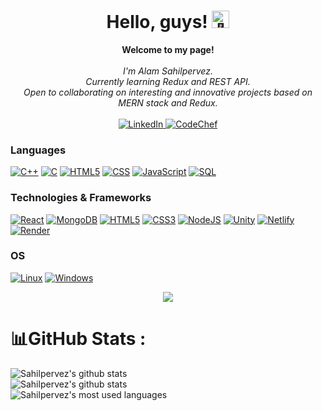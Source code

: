 <h1 align="center">Hello, guys! <img src="https://github-production-user-asset-6210df.s3.amazonaws.com/24524555/238178097-766d336d-b87d-44ba-807c-c51de2bc6b4d.gif" width="28px" alt="👋"></h1>

<p align="center">
    <b>Welcome to my page!</b><br><br>
    <i>
        I'm Alam Sahilpervez.<br>
        Currently learning Redux and REST API.<br>
        Open to collaborating on interesting and innovative projects based on MERN stack and Redux.<br>
    </i><br>
    <a href="https://www.linkedin.com/in/sarthak-agarwal-ab6308245/">
        <img src="https://img.shields.io/badge/LinkedIn-blue?style=flat-square&logo=linkedin" alt="LinkedIn">
    </a>
    <a href="https://www.codechef.com/users/sarthak_882">
        <img src="https://img.shields.io/badge/CodeChef-brown?style=flat-square&logo=CodeChef" alt="CodeChef">
    </a>
</p>

### Languages

[![C++](https://img.shields.io/badge/c++-black?style=for-the-badge&logo=cplusplus&logoColor=purple)](https://github.com/Sahilpervez)
[![C](https://img.shields.io/badge/c-black?style=for-the-badge&logo=c)](https://github.com/Sahilpervez)
[![HTML5](https://img.shields.io/badge/html-black?style=for-the-badge&logo=html5)](https://github.com/Sahilpervez)
[![CSS](https://img.shields.io/badge/CSS-black?style=for-the-badge&logo=css3&logoColor=blue)](https://github.com/Sahilpervez)
[![JavaScript](https://img.shields.io/badge/javascript-black?style=for-the-badge&logo=javascript)](https://github.com/Sahilpervez)
[![SQL](https://img.shields.io/badge/sql-black?style=for-the-badge&logo=mysql)](https://github.com/Sahilpervez)

### Technologies & Frameworks
[![React](https://img.shields.io/badge/react-black?style=for-the-badge&logo=react&logoColor=blue)](https://github.com/sarthakagarwal882)
[![MongoDB](https://img.shields.io/badge/mongoDB-black?style=for-the-badge&logo=MongoDB)](https://github.com/sarthakagarwal882)
[![HTML5](https://img.shields.io/badge/html5-black?style=for-the-badge&logo=html5)](https://github.com/Sahilpervez)
[![CSS3](https://img.shields.io/badge/css3-black?style=for-the-badge&logo=css3&logoColor=blue)](https://github.com/Sahilpervez)
[![NodeJS](https://img.shields.io/badge/NodeJS-black?style=for-the-badge&logo=nodedotjs)](https://app.netlify.com/teams/sahilpervez/overview)
[![Unity](https://img.shields.io/badge/unity-black?style=for-the-badge&logo=unity)](https://github.com/Sahilpervez)
[![Netlify](https://img.shields.io/badge/netlify-black?style=for-the-badge&logo=netlify)](https://app.netlify.com/teams/sahilpervez/overview)
[![Render](https://img.shields.io/badge/render-black?style=for-the-badge&logo=render)](https://github.com/Sahilpervez)

### OS
[![Linux](https://img.shields.io/badge/linux-black?style=for-the-badge&logo=Linux)](https://github.com/Sahilpervez)
[![Windows](https://img.shields.io/badge/Windows-black?style=for-the-badge&logo=Windows)](https://github.com/Sahilpervez)


<p align="center">
  <a href="https://github.com/Sahilpervez">
    <img src="https://komarev.com/ghpvc/?username=Sahilpervez&color=blue&style=flat)" />
  </a>
</p>

# 📊GitHub Stats :
![Sahilpervez's github stats](https://github-readme-stats-ten-gilt.vercel.app/api?username=Sahilpervez&theme=calm&hide_border=false&include_all_commits=true&count_private=true)<br/>
![Sahilpervez's github stats](https://github-readme-streak-stats.herokuapp.com/?user=Sahilpervez&theme=calm&hide_border=false)<br/>
![Sahilpervez's most used languages](https://github-readme-stats-ten-gilt.vercel.app/api/top-langs/?username=Sahilpervez&theme=calm&hide_border=false&include_all_commits=true&count_private=true&layout=compact)
